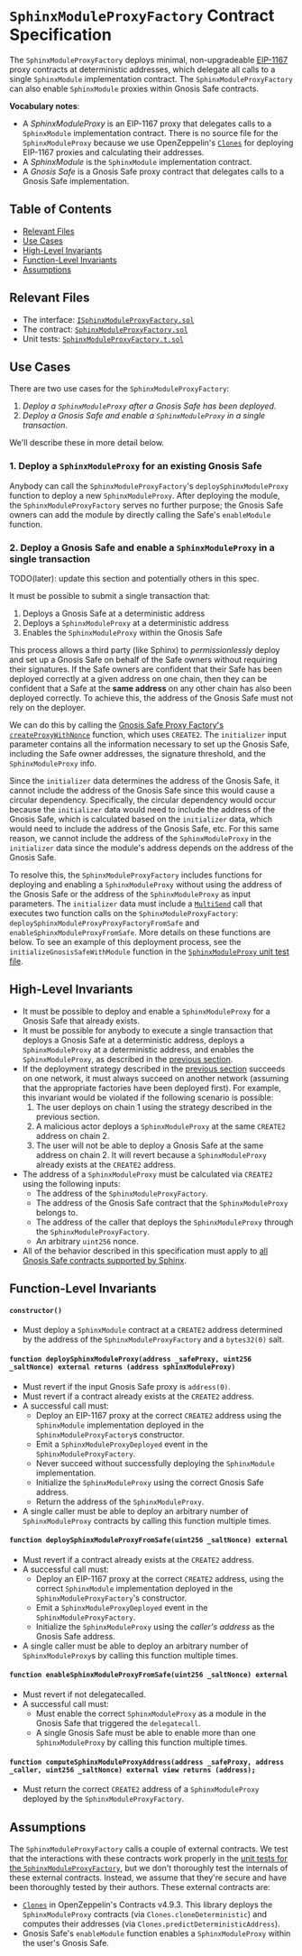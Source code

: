 # `SphinxModuleProxyFactory` Contract Specification

The `SphinxModuleProxyFactory` deploys minimal, non-upgradeable [EIP-1167](https://eips.ethereum.org/EIPS/eip-1167) proxy contracts at deterministic addresses, which delegate all calls to a single `SphinxModule` implementation contract. The `SphinxModuleProxyFactory` can also enable `SphinxModule` proxies within Gnosis Safe contracts.

**Vocabulary notes**:
* A _SphinxModuleProxy_ is an EIP-1167 proxy that delegates calls to a `SphinxModule` implementation contract. There is no source file for the `SphinxModuleProxy` because we use OpenZeppelin's [`Clones`](https://docs.openzeppelin.com/contracts/4.x/api/proxy#Clones) for deploying EIP-1167 proxies and calculating their addresses.
* A _SphinxModule_ is the `SphinxModule` implementation contract.
* A _Gnosis Safe_ is a Gnosis Safe proxy contract that delegates calls to a Gnosis Safe implementation.

## Table of Contents

- [Relevant Files](#relevant-files)
- [Use Cases](#use-cases)
- [High-Level Invariants](#high-level-invariants)
- [Function-Level Invariants](#function-level-invariants)
- [Assumptions](#assumptions)

## Relevant Files

- The interface: [`ISphinxModuleProxyFactory.sol`](https://github.com/sphinx-labs/sphinx/blob/develop/packages/contracts/contracts/core/interfaces/ISphinxModuleProxyFactory.sol)
- The contract: [`SphinxModuleProxyFactory.sol`](https://github.com/sphinx-labs/sphinx/blob/develop/packages/contracts/contracts/core/SphinxModuleProxyFactory.sol)
- Unit tests: [`SphinxModuleProxyFactory.t.sol`](https://github.com/sphinx-labs/sphinx/blob/develop/packages/contracts/test/SphinxModuleProxyFactory.t.sol)

## Use Cases

There are two use cases for the `SphinxModuleProxyFactory`:
1. _Deploy a `SphinxModuleProxy` after a Gnosis Safe has been deployed_.
2. _Deploy a Gnosis Safe and enable a `SphinxModuleProxy` in a single transaction_.

We'll describe these in more detail below.

### 1. Deploy a `SphinxModuleProxy` for an existing Gnosis Safe

Anybody can call the `SphinxModuleProxyFactory`'s `deploySphinxModuleProxy` function to deploy a new `SphinxModuleProxy`. After deploying the module, the `SphinxModuleProxyFactory` serves no further purpose; the Gnosis Safe owners can add the module by directly calling the Safe's `enableModule` function.

### 2. Deploy a Gnosis Safe and enable a `SphinxModuleProxy` in a single transaction

TODO(later): update this section and potentially others in this spec.

It must be possible to submit a single transaction that:
1. Deploys a Gnosis Safe at a deterministic address
2. Deploys a `SphinxModuleProxy` at a deterministic address
3. Enables the `SphinxModuleProxy` within the Gnosis Safe

This process allows a third party (like Sphinx) to _permissionlessly_ deploy and set up a Gnosis Safe on behalf of the Safe owners without requiring their signatures. If the Safe owners are confident that their Safe has been deployed correctly at a given address on one chain, then they can be confident that a Safe at the **same address** on any other chain has also been deployed correctly. To achieve this, the address of the Gnosis Safe must not rely on the deployer.

We can do this by calling the [Gnosis Safe Proxy Factory's `createProxyWithNonce`](https://github.com/safe-global/safe-contracts/blob/v1.3.0-libs.0/contracts/proxies/GnosisSafeProxyFactory.sol#L57-L75) function, which uses `CREATE2`. The `initializer` input parameter contains all the information necessary to set up the Gnosis Safe, including the Safe owner addresses, the signature threshold, and the `SphinxModuleProxy` info.

Since the `initializer` data determines the address of the Gnosis Safe, it cannot include the address of the Gnosis Safe since this would cause a circular dependency. Specifically, the circular dependency would occur because the `initializer` data would need to include the address of the Gnosis Safe, which is calculated based on the `initializer` data, which would need to include the address of the Gnosis Safe, etc. For this same reason, we cannot include the address of the `SphinxModuleProxy` in the `initializer` data since the module's address depends on the address of the Gnosis Safe.

To resolve this, the `SphinxModuleProxyFactory` includes functions for deploying and enabling a `SphinxModuleProxy` without using the address of the Gnosis Safe or the address of the `SphinxModuleProxy` as input parameters. The `initializer` data must include a [`MultiSend`](https://github.com/safe-global/safe-contracts/blob/v1.3.0-libs.0/contracts/libraries/MultiSend.sol) call that executes two function calls on the `SphinxModuleProxyFactory`: `deploySphinxModuleProxyProxyFactoryFromSafe` and `enableSphinxModuleProxyFromSafe`. More details on these functions are below. To see an example of this deployment process, see the `initializeGnosisSafeWithModule` function in the [`SphinxModuleProxy` unit test file](https://github.com/sphinx-labs/sphinx/blob/develop/packages/contracts/test/SphinxModuleProxy.t.sol).

## High-Level Invariants

- It must be possible to deploy and enable a `SphinxModuleProxy` for a Gnosis Safe that already exists.
- It must be possible for anybody to execute a single transaction that deploys a Gnosis Safe at a deterministic address, deploys a `SphinxModuleProxy` at a deterministic address, and enables the `SphinxModuleProxy`, as described in the [previous section](#2-deploy-a-gnosis-safe-and-enable-a-sphinxmoduleproxy-in-a-single-transaction).
- If the deployment strategy described in the [previous section](#2-deploy-a-gnosis-safe-and-enable-a-sphinxmoduleproxy-in-a-single-transaction) succeeds on one network, it must always succeed on another network (assuming that the appropriate factories have been deployed first). For example, this invariant would be violated if the following scenario is possible:
  1. The user deploys on chain 1 using the strategy described in the previous section.
  2. A malicious actor deploys a `SphinxModuleProxy` at the same `CREATE2` address on chain 2.
  3. The user will not be able to deploy a Gnosis Safe at the same address on chain 2. It will revert because a `SphinxModuleProxy` already exists at the `CREATE2` address.
- The address of a `SphinxModuleProxy` must be calculated via `CREATE2` using the following inputs:
  - The address of the `SphinxModuleProxyFactory`.
  - The address of the Gnosis Safe contract that the `SphinxModuleProxy` belongs to.
  - The address of the caller that deploys the `SphinxModuleProxy` through the `SphinxModuleProxyFactory`.
  - An arbitrary `uint256` nonce.
- All of the behavior described in this specification must apply to [all Gnosis Safe contracts supported by Sphinx](https://github.com/sphinx-labs/sphinx/blob/develop/specs/introduction.md#supported-gnosis-safe-versions).

## Function-Level Invariants

#### `constructor()`

- Must deploy a `SphinxModule` contract at a `CREATE2` address determined by the address of the `SphinxModuleProxyFactory` and a `bytes32(0)` salt.

#### `function deploySphinxModuleProxy(address _safeProxy, uint256 _saltNonce) external returns (address sphinxModuleProxy)`

- Must revert if the input Gnosis Safe proxy is `address(0)`.
- Must revert if a contract already exists at the `CREATE2` address.
- A successful call must:
  - Deploy an EIP-1167 proxy at the correct `CREATE2` address using the `SphinxModule` implementation deployed in the `SphinxModuleProxyFactory`s constructor.
  - Emit a `SphinxModuleProxyDeployed` event in the `SphinxModuleProxyFactory`.
  - Never succeed without successfully deploying the `SphinxModule` implementation.
  - Initialize the `SphinxModuleProxy` using the correct Gnosis Safe address.
  - Return the address of the `SphinxModuleProxy`.
- A single caller must be able to deploy an arbitrary number of `SphinxModuleProxy` contracts by calling this function multiple times.

#### `function deploySphinxModuleProxyFromSafe(uint256 _saltNonce) external`

- Must revert if a contract already exists at the `CREATE2` address.
- A successful call must:
  - Deploy an EIP-1167 proxy at the correct `CREATE2` address, using the correct `SphinxModule` implementation deployed in the `SphinxModuleProxyFactory`'s constructor.
  - Emit a `SphinxModuleProxyDeployed` event in the `SphinxModuleProxyFactory`.
  - Initialize the `SphinxModuleProxy` using the _caller's address_ as the Gnosis Safe address.
- A single caller must be able to deploy an arbitrary number of `SphinxModuleProxy`s by calling this function multiple times.

#### `function enableSphinxModuleProxyFromSafe(uint256 _saltNonce) external`

- Must revert if not delegatecalled.
- A successful call must:
  - Must enable the correct `SphinxModuleProxy` as a module in the Gnosis Safe that triggered the `delegatecall`.
  - A single Gnosis Safe must be able to enable more than one `SphinxModuleProxy` by calling this function multiple times.

#### `function computeSphinxModuleProxyAddress(address _safeProxy, address _caller, uint256 _saltNonce) external view returns (address);`

- Must return the correct `CREATE2` address of a `SphinxModuleProxy` deployed by the `SphinxModuleProxyFactory`.

## Assumptions

The `SphinxModuleProxyFactory` calls a couple of external contracts. We test that the interactions with these contracts work properly in the [unit tests for the `SphinxModuleProxyFactory`](https://github.com/sphinx-labs/sphinx/blob/develop/packages/contracts/test/SphinxModuleProxyFactory.t.sol), but we don't thoroughly test the internals of these external contracts. Instead, we assume that they're secure and have been thoroughly tested by their authors. These external contracts are:
- [`Clones`](https://docs.openzeppelin.com/contracts/4.x/api/proxy#Clones) in OpenZeppelin's Contracts v4.9.3. This library deploys the `SphinxModuleProxy` contracts (via `Clones.cloneDeterministic`) and computes their addresses (via `Clones.predictDeterministicAddress`).
- Gnosis Safe's `enableModule` function enables a `SphinxModuleProxy` within the user's Gnosis Safe.
